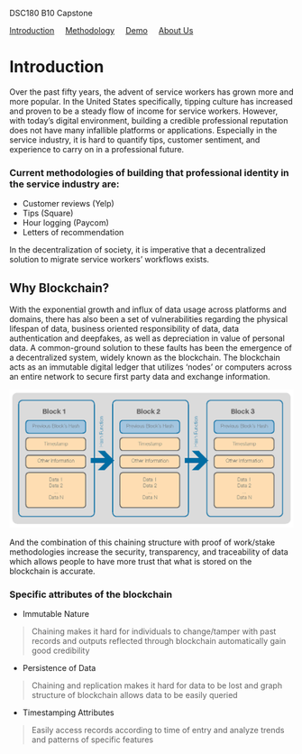 DSC180 B10 Capstone

<a href="./index.html">Introduction</a>&nbsp;&nbsp;&nbsp;&nbsp;&nbsp;<a href="./methodology.html">Methodology</a>&nbsp;&nbsp;&nbsp;&nbsp;&nbsp;<a href="./demo.html">Demo</a>&nbsp;&nbsp;&nbsp;&nbsp;&nbsp;<a href="./about-us.html">About Us</a>

# Introduction

Over the past fifty years, the advent of service workers has grown more and more popular. In the United States specifically, tipping culture has increased and proven to be a steady flow of income for service workers. However, with today’s digital environment, building a credible professional reputation does not have many infallible platforms or applications. Especially in the service industry, it is hard to quantify tips, customer sentiment, and experience to carry on in a professional future.

### Current methodologies of building that professional identity in the service industry are: 

*   Customer reviews (Yelp) 
*   Tips (Square)
*   Hour logging (Paycom)
*   Letters of recommendation

In the decentralization of society, it is imperative that a decentralized solution to migrate service workers’ workflows exists.

## Why Blockchain? 

With the exponential growth and influx of data usage across platforms and domains, there has also been a set of vulnerabilities regarding the physical lifespan of data, business oriented responsibility of data, data authentication and deepfakes, as well as depreciation in value of personal data. A common-ground solution to these faults has been the emergence of a decentralized system, widely known as the blockchain. The blockchain acts as an immutable digital ledger that utilizes ‘nodes’ or computers across an entire network to secure first party data and exchange information. 

![BCStruct](blockchain_struct.png)

And the combination of this chaining structure with proof of work/stake methodologies increase the security, transparency, and traceability of data which allows people to have more trust that what is stored on the blockchain is accurate.

### Specific attributes of the blockchain 

* Immutable Nature
> Chaining makes it hard for individuals to change/tamper with past records and outputs reflected through blockchain automatically gain good credibility
* Persistence of Data 
> Chaining and replication makes it hard for data to be lost and graph structure of blockchain allows data to be easily queried
* Timestamping Attributes 
> Easily access records according to time of entry and analyze trends and patterns of specific features 




